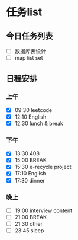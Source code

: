 # 任务list
## 今日任务列表
- [ ] 数据库表设计
- [ ] map list set
## 日程安排
### 上午
- [x] 09:30 leetcode
- [x] 12:10 English
- [x] 12:30 lunch & break
### 下午
- [x] 13:30 408
- [x] 15:00 BREAK
- [x] 15:30 e-recycle project
- [x] 17:10 English
- [x] 17:30 dinner
### 晚上
- [ ] 19:00 interview content
- [ ] 21:00 BREAK
- [ ] 21:30 other
- [ ] 23:45 sleep